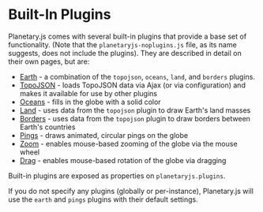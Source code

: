 Built-In Plugins
================

Planetary.js comes with several built-in plugins that provide a base set of functionality. (Note that the `planetaryjs-noplugins.js` file, as its name suggests, does not include the plugins). They are described in detail on their own pages, but are:

* [Earth](/documentation/builtin_earth.html) - a combination of the `topojson`, `oceans`, `land`, and `borders` plugins.
* [TopoJSON](/documentation/builtin_topojson.html) - loads TopoJSON data via Ajax (or via configuration) and makes it available for use by other plugins
* [Oceans](/documentation/builtin_oceans.html) - fills in the globe with a solid color
* [Land](/documentation/builtin_land.html) - uses data from the `topojson` plugin to draw Earth's land masses
* [Borders](/documentation/builtin_borders.html) - uses data from the `topojson` plugin to draw borders between Earth's countries
* [Pings](/documentation/builtin_pings.html) - draws animated, circular pings on the globe
* [Zoom](/documentation/builtin_zoom.html) - enables mouse-based zooming of the globe via the mouse wheel
* [Drag](/documentation/builtin_drag.html) - enables mouse-based rotation of the globe via dragging

Built-in plugins are exposed as properties on `planetaryjs.plugins`.

If you do not specify any plugins (globally or per-instance), Planetary.js will use the `earth` and `pings` plugins with their default settings.
